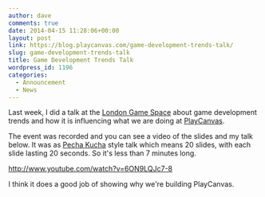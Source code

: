 ```yaml
---
author: dave
comments: true
date: 2014-04-15 11:28:06+00:00
layout: post
link: https://blog.playcanvas.com/game-development-trends-talk/
slug: game-development-trends-talk
title: Game Development Trends Talk
wordpress_id: 1196
categories:
  - Announcement
  - News
---
```


Last week, I did a talk at the [London Game Space](http://londongamespace.com) about game development trends and how it is influencing what we are doing at [PlayCanvas](http://playcanvas.com).

The event was recorded and you can see a video of the slides and my talk below. It was as [Pecha Kucha](http://en.wikipedia.org/wiki/PechaKucha) style talk which means 20 slides, with each slide lasting 20 seconds. So it's less than 7 minutes long.

http://www.youtube.com/watch?v=6ON9LQJc7-8

I think it does a good job of showing why we're building PlayCanvas.
